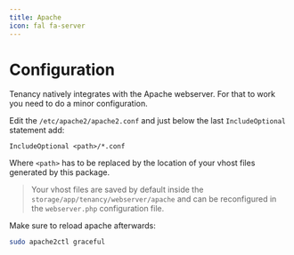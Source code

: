 ```yaml
---
title: Apache
icon: fal fa-server
---
```


# Configuration

Tenancy natively integrates with the Apache webserver. For that to work you need
to do a minor configuration.

Edit the `/etc/apache2/apache2.conf` and just below the last `IncludeOptional` statement
add:

```apacheconfig
IncludeOptional <path>/*.conf
```

Where `<path>` has to be replaced by the location of your vhost files generated by this package.

> Your vhost files are saved by default inside the `storage/app/tenancy/webserver/apache` and
can be reconfigured in the `webserver.php` configuration file.

Make sure to reload apache afterwards:

```bash
sudo apache2ctl graceful
```

